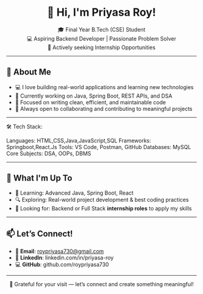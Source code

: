 <h1 align="center">👋 Hi, I'm Priyasa Roy!</h1>

<p align="center">
🎓 Final Year B.Tech (CSE) Student <br>
💻 Aspiring Backend Developer | Passionate Problem Solver <br>
🚀 Actively seeking Internship Opportunities
</p>

---

## 🧠 About Me

- 💻 I love building real-world applications and learning new technologies  
- 🌱 Currently working on Java, Spring Boot, REST APIs, and DSA  
- 🎯 Focused on writing clean, efficient, and maintainable code  
- 🤝 Always open to collaborating and contributing to meaningful projects  

---

🛠️ Tech Stack:

Languages: HTML,CSS,Java,JavaScript,SQL
Frameworks: Springboot,React.Js
Tools: VS Code, Postman, GitHub
Databases: MySQL
Core Subjects: DSA, OOPs, DBMS

---

## 🌱 What I'm Up To

- 📘 Learning: Advanced Java, Spring Boot, React  
- 🔍 Exploring: Real-world project development & best coding practices  
- 💼 Looking for: Backend or Full Stack **internship roles** to apply my skills  

---

## 📫 Let’s Connect!

- 📧 **Email**: roypriyasa730@gmail.com 
- 💼 **LinkedIn**: linkedin.com/in/priyasa-roy 
- 💻 **GitHub**: github.com/roypriyasa730

---

<p align="center">
🌟 Grateful for your visit — let’s connect and create something meaningful!
</p>

